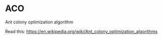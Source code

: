 # ACO
Ant colony optimization algorithm

Read this:
https://en.wikipedia.org/wiki/Ant_colony_optimization_algorithms
